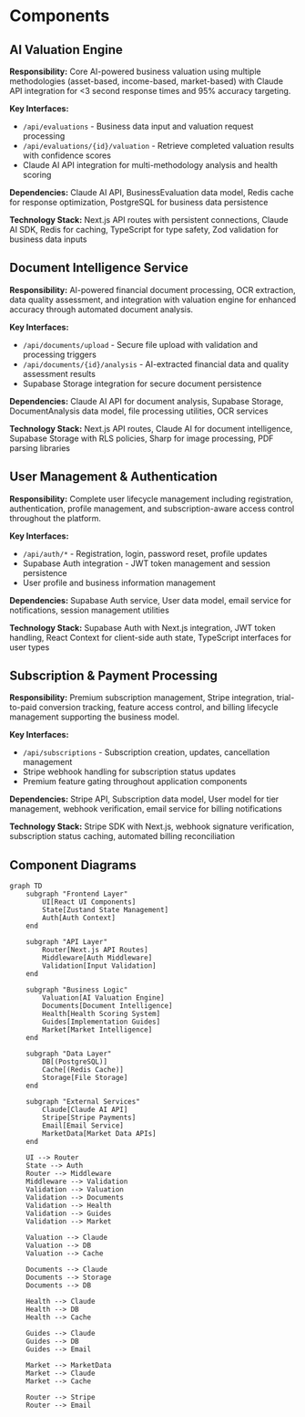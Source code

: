 # Components

## AI Valuation Engine

**Responsibility:** Core AI-powered business valuation using multiple methodologies (asset-based, income-based, market-based) with Claude API integration for <3 second response times and 95% accuracy targeting.

**Key Interfaces:**
- `/api/evaluations` - Business data input and valuation request processing
- `/api/evaluations/{id}/valuation` - Retrieve completed valuation results with confidence scores
- Claude AI API integration for multi-methodology analysis and health scoring

**Dependencies:** Claude AI API, BusinessEvaluation data model, Redis cache for response optimization, PostgreSQL for business data persistence

**Technology Stack:** Next.js API routes with persistent connections, Claude AI SDK, Redis for caching, TypeScript for type safety, Zod validation for business data inputs

## Document Intelligence Service

**Responsibility:** AI-powered financial document processing, OCR extraction, data quality assessment, and integration with valuation engine for enhanced accuracy through automated document analysis.

**Key Interfaces:**
- `/api/documents/upload` - Secure file upload with validation and processing triggers
- `/api/documents/{id}/analysis` - AI-extracted financial data and quality assessment results
- Supabase Storage integration for secure document persistence

**Dependencies:** Claude AI API for document analysis, Supabase Storage, DocumentAnalysis data model, file processing utilities, OCR services

**Technology Stack:** Next.js API routes, Claude AI for document intelligence, Supabase Storage with RLS policies, Sharp for image processing, PDF parsing libraries

## User Management & Authentication

**Responsibility:** Complete user lifecycle management including registration, authentication, profile management, and subscription-aware access control throughout the platform.

**Key Interfaces:**
- `/api/auth/*` - Registration, login, password reset, profile updates
- Supabase Auth integration - JWT token management and session persistence
- User profile and business information management

**Dependencies:** Supabase Auth service, User data model, email service for notifications, session management utilities

**Technology Stack:** Supabase Auth with Next.js integration, JWT token handling, React Context for client-side auth state, TypeScript interfaces for user types

## Subscription & Payment Processing

**Responsibility:** Premium subscription management, Stripe integration, trial-to-paid conversion tracking, feature access control, and billing lifecycle management supporting the business model.

**Key Interfaces:**
- `/api/subscriptions` - Subscription creation, updates, cancellation management
- Stripe webhook handling for subscription status updates
- Premium feature gating throughout application components

**Dependencies:** Stripe API, Subscription data model, User model for tier management, webhook verification, email service for billing notifications

**Technology Stack:** Stripe SDK with Next.js, webhook signature verification, subscription status caching, automated billing reconciliation

## Component Diagrams

```mermaid
graph TD
    subgraph "Frontend Layer"
        UI[React UI Components]
        State[Zustand State Management]
        Auth[Auth Context]
    end
    
    subgraph "API Layer"
        Router[Next.js API Routes]
        Middleware[Auth Middleware]
        Validation[Input Validation]
    end
    
    subgraph "Business Logic"
        Valuation[AI Valuation Engine]
        Documents[Document Intelligence]
        Health[Health Scoring System]
        Guides[Implementation Guides]
        Market[Market Intelligence]
    end
    
    subgraph "Data Layer"
        DB[(PostgreSQL)]
        Cache[(Redis Cache)]
        Storage[File Storage]
    end
    
    subgraph "External Services"
        Claude[Claude AI API]
        Stripe[Stripe Payments]
        Email[Email Service]
        MarketData[Market Data APIs]
    end
    
    UI --> Router
    State --> Auth
    Router --> Middleware
    Middleware --> Validation
    Validation --> Valuation
    Validation --> Documents
    Validation --> Health
    Validation --> Guides
    Validation --> Market
    
    Valuation --> Claude
    Valuation --> DB
    Valuation --> Cache
    
    Documents --> Claude
    Documents --> Storage
    Documents --> DB
    
    Health --> Claude
    Health --> DB
    Health --> Cache
    
    Guides --> Claude
    Guides --> DB
    Guides --> Email
    
    Market --> MarketData
    Market --> Claude
    Market --> Cache
    
    Router --> Stripe
    Router --> Email
```
